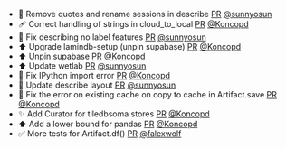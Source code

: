- 🎨 Remove quotes and rename sessions in describe [PR](https://github.com/laminlabs/lamindb/pull/2259) [@sunnyosun](https://github.com/sunnyosun)
- 🩹 Correct handling of strings in cloud_to_local [PR](https://github.com/laminlabs/lamindb-setup/pull/910) [@Koncopd](https://github.com/Koncopd)
- 🐛 Fix describing no label features [PR](https://github.com/laminlabs/lamindb/pull/2253) [@sunnyosun](https://github.com/sunnyosun)
- ⬆️ Upgrade lamindb-setup (unpin supabase) [PR](https://github.com/laminlabs/lamindb/pull/2252) [@Koncopd](https://github.com/Koncopd)
- ⬆️ Unpin supabase [PR](https://github.com/laminlabs/lamindb-setup/pull/909) [@Koncopd](https://github.com/Koncopd)
- ⬆️ Update wetlab [PR](https://github.com/laminlabs/lamindb/pull/2251) [@sunnyosun](https://github.com/sunnyosun)
- 🐛 Fix IPython import error [PR](https://github.com/laminlabs/lamindb/pull/2250) [@Koncopd](https://github.com/Koncopd)
- 🎨 Update describe layout [PR](https://github.com/laminlabs/lamindb/pull/2247) [@sunnyosun](https://github.com/sunnyosun)
- 🐛 Fix the error on existing cache on copy to cache in Artifact.save [PR](https://github.com/laminlabs/lamindb/pull/2248) [@Koncopd](https://github.com/Koncopd)
- ✨ Add Curator for tiledbsoma stores [PR](https://github.com/laminlabs/lamindb/pull/2228) [@Koncopd](https://github.com/Koncopd)
- ⬆️ Add a lower bound for pandas [PR](https://github.com/laminlabs/lamindb/pull/2242) [@Koncopd](https://github.com/Koncopd)
- ✅ More tests for Artifact.df() [PR](https://github.com/laminlabs/lamindb/pull/2241) [@falexwolf](https://github.com/falexwolf)
